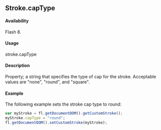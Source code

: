 ## Stroke.capType

#### Availability

Flash 8.

#### Usage

stroke.capType

#### Description

Property; a string that specifies the type of cap for the stroke. Acceptable values are "none", "round", and "square".

#### Example

The following example sets the stroke cap type to round:

```javascript
var myStroke = fl.getDocumentDOM().getCustomStroke();
myStroke.capType = "round";
fl.getDocumentDOM().setCustomStroke(myStroke);
```
